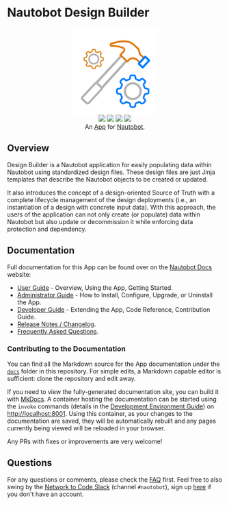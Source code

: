 # Nautobot Design Builder

<p align="center">
  <img src="https://raw.githubusercontent.com/nautobot/nautobot-app-design-builder/develop/docs/images/icon-nautobot-design-builder.png" class="logo" height="200px">
  <br>
  <a href="https://github.com/nautobot/nautobot-app-design-builder/actions"><img src="https://github.com/nautobot/nautobot-app-design-builder/actions/workflows/ci.yml/badge.svg?branch=main"></a>
  <a href="https://docs.nautobot.com/projects/design-builder/en/latest/"><img src="https://readthedocs.org/projects/nautobot-app-design-builder/badge/"></a>
  <a href="https://pypi.org/project/nautobot-design-builder/"><img src="https://img.shields.io/pypi/v/nautobot-design-builder"></a>
  <a href="https://pypi.org/project/nautobot-design-builder/"><img src="https://img.shields.io/pypi/dm/nautobot-design-builder"></a>
  <br>
  An <a href="https://www.networktocode.com/nautobot/apps/">App</a> for <a href="https://nautobot.com/">Nautobot</a>.
</p>

## Overview

Design Builder is a Nautobot application for easily populating data within Nautobot using standardized design files. These design files are just Jinja templates that describe the Nautobot objects to be created or updated.

It also introduces the concept of a design-oriented Source of Truth with a complete lifecycle management of the design deployments (i.e., an instantiation of a design with concrete input data). With this approach, the users of the application can not only create (or populate) data within Nautobot but also update or decommission it while enforcing data protection and dependency.

## Documentation

Full documentation for this App can be found over on the [Nautobot Docs](https://docs.nautobot.com) website:

- [User Guide](https://docs.nautobot.com/projects/design-builder/en/latest/user/app_overview/) - Overview, Using the App, Getting Started.
- [Administrator Guide](https://docs.nautobot.com/projects/design-builder/en/latest/admin/install/) - How to Install, Configure, Upgrade, or Uninstall the App.
- [Developer Guide](https://docs.nautobot.com/projects/design-builder/en/latest/dev/contributing/) - Extending the App, Code Reference, Contribution Guide.
- [Release Notes / Changelog](https://docs.nautobot.com/projects/design-builder/en/latest/admin/release_notes/).
- [Frequently Asked Questions](https://docs.nautobot.com/projects/design-builder/en/latest/user/faq/).

### Contributing to the Documentation

You can find all the Markdown source for the App documentation under the [`docs`](https://github.com/nautobot/nautobot-app-design-builder/tree/develop/docs) folder in this repository. For simple edits, a Markdown capable editor is sufficient: clone the repository and edit away.

If you need to view the fully-generated documentation site, you can build it with [MkDocs](https://www.mkdocs.org/). A container hosting the documentation can be started using the `invoke` commands (details in the [Development Environment Guide](https://docs.nautobot.com/projects/design-builder/en/latest/dev/dev_environment/#full-docker-development-environment)) on [http://localhost:8001](http://localhost:8001). Using this container, as your changes to the documentation are saved, they will be automatically rebuilt and any pages currently being viewed will be reloaded in your browser.

Any PRs with fixes or improvements are very welcome!

## Questions

For any questions or comments, please check the [FAQ](https://docs.nautobot.com/projects/design-builder/en/latest/user/faq/) first. Feel free to also swing by the [Network to Code Slack](https://networktocode.slack.com/) (channel `#nautobot`), sign up [here](http://slack.networktocode.com/) if you don't have an account.
